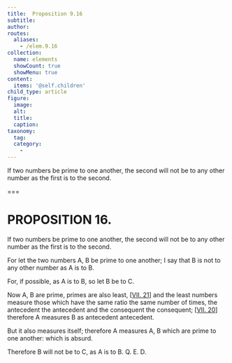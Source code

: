 ```yaml
---
title:  Proposition 9.16
subtitle: 
author:
routes:
  aliases:
    - /elem.9.16
collection:
  name: elements
  showCount: true
  showMenu: true
content:
  items: '@self.children'
child_type: article
figure:
  image:
  alt:
  title:
  caption:
taxonomy:
  tag:
  category:
    - 
---
```


<p>
       <hi rend="ital">If two numbers be prime to one another, the second will not be to any other number as the first is to the second.</hi>
      </p>

===

<h1>PROPOSITION 16.</h1>
<p>
       <span class="ital">If two numbers be prime to one another, the second will not be to any other number as the first is to the second.</span>
      </p>

<p>For let the two numbers <span class="ital">A</span>, <span class="ital">B</span> be prime to one another; I say that <span class="ital">B</span> is not to any other number as <span class="ital">A</span> is to <span class="ital">B</span>. 
      </p>

<p>For, if possible, as <span class="ital">A</span> is to <span class="ital">B</span>, so let <span class="ital">B</span> be to <span class="ital">C</span>. </p>

<p>Now <span class="ital">A</span>, <span class="ital">B</span> are prime, primes are also least, [<a href="/elem.7.21">VII. 21</a>] and the least numbers measure those which have the same ratio the same number of times, the antecedent the antecedent and the consequent the consequent; [<a href="/elem.7.20">VII. 20</a>] therefore <span class="ital">A</span> measures <span class="ital">B</span> as antecedent antecedent. </p>

<p>But it also measures itself; therefore <span class="ital">A</span> measures <span class="ital">A</span>, <span class="ital">B</span> which are prime to one another: which is absurd. </p>

<p>Therefore <span class="ital">B</span> will not be to <span class="ital">C</span>, as <span class="ital">A</span> is to <span class="ital">B</span>. Q. E. D.</p>
